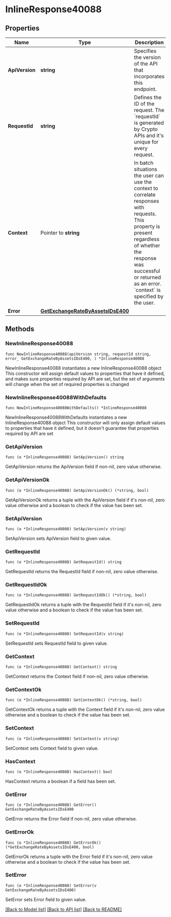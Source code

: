 # InlineResponse40088

## Properties

Name | Type | Description | Notes
------------ | ------------- | ------------- | -------------
**ApiVersion** | **string** | Specifies the version of the API that incorporates this endpoint. | 
**RequestId** | **string** | Defines the ID of the request. The &#x60;requestId&#x60; is generated by Crypto APIs and it&#39;s unique for every request. | 
**Context** | Pointer to **string** | In batch situations the user can use the context to correlate responses with requests. This property is present regardless of whether the response was successful or returned as an error. &#x60;context&#x60; is specified by the user. | [optional] 
**Error** | [**GetExchangeRateByAssetsIDsE400**](GetExchangeRateByAssetsIDsE400.md) |  | 

## Methods

### NewInlineResponse40088

`func NewInlineResponse40088(apiVersion string, requestId string, error_ GetExchangeRateByAssetsIDsE400, ) *InlineResponse40088`

NewInlineResponse40088 instantiates a new InlineResponse40088 object
This constructor will assign default values to properties that have it defined,
and makes sure properties required by API are set, but the set of arguments
will change when the set of required properties is changed

### NewInlineResponse40088WithDefaults

`func NewInlineResponse40088WithDefaults() *InlineResponse40088`

NewInlineResponse40088WithDefaults instantiates a new InlineResponse40088 object
This constructor will only assign default values to properties that have it defined,
but it doesn't guarantee that properties required by API are set

### GetApiVersion

`func (o *InlineResponse40088) GetApiVersion() string`

GetApiVersion returns the ApiVersion field if non-nil, zero value otherwise.

### GetApiVersionOk

`func (o *InlineResponse40088) GetApiVersionOk() (*string, bool)`

GetApiVersionOk returns a tuple with the ApiVersion field if it's non-nil, zero value otherwise
and a boolean to check if the value has been set.

### SetApiVersion

`func (o *InlineResponse40088) SetApiVersion(v string)`

SetApiVersion sets ApiVersion field to given value.


### GetRequestId

`func (o *InlineResponse40088) GetRequestId() string`

GetRequestId returns the RequestId field if non-nil, zero value otherwise.

### GetRequestIdOk

`func (o *InlineResponse40088) GetRequestIdOk() (*string, bool)`

GetRequestIdOk returns a tuple with the RequestId field if it's non-nil, zero value otherwise
and a boolean to check if the value has been set.

### SetRequestId

`func (o *InlineResponse40088) SetRequestId(v string)`

SetRequestId sets RequestId field to given value.


### GetContext

`func (o *InlineResponse40088) GetContext() string`

GetContext returns the Context field if non-nil, zero value otherwise.

### GetContextOk

`func (o *InlineResponse40088) GetContextOk() (*string, bool)`

GetContextOk returns a tuple with the Context field if it's non-nil, zero value otherwise
and a boolean to check if the value has been set.

### SetContext

`func (o *InlineResponse40088) SetContext(v string)`

SetContext sets Context field to given value.

### HasContext

`func (o *InlineResponse40088) HasContext() bool`

HasContext returns a boolean if a field has been set.

### GetError

`func (o *InlineResponse40088) GetError() GetExchangeRateByAssetsIDsE400`

GetError returns the Error field if non-nil, zero value otherwise.

### GetErrorOk

`func (o *InlineResponse40088) GetErrorOk() (*GetExchangeRateByAssetsIDsE400, bool)`

GetErrorOk returns a tuple with the Error field if it's non-nil, zero value otherwise
and a boolean to check if the value has been set.

### SetError

`func (o *InlineResponse40088) SetError(v GetExchangeRateByAssetsIDsE400)`

SetError sets Error field to given value.



[[Back to Model list]](../README.md#documentation-for-models) [[Back to API list]](../README.md#documentation-for-api-endpoints) [[Back to README]](../README.md)


